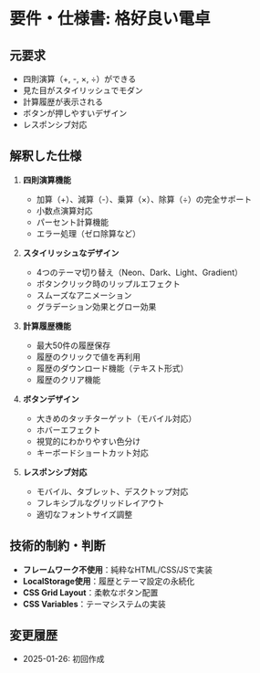 # 要件・仕様書: 格好良い電卓

## 元要求
- 四則演算（+, -, ×, ÷）ができる
- 見た目がスタイリッシュでモダン
- 計算履歴が表示される
- ボタンが押しやすいデザイン
- レスポンシブ対応

## 解釈した仕様
1. **四則演算機能**
   - 加算（+）、減算（-）、乗算（×）、除算（÷）の完全サポート
   - 小数点演算対応
   - パーセント計算機能
   - エラー処理（ゼロ除算など）

2. **スタイリッシュなデザイン**
   - 4つのテーマ切り替え（Neon、Dark、Light、Gradient）
   - ボタンクリック時のリップルエフェクト
   - スムーズなアニメーション
   - グラデーション効果とグロー効果

3. **計算履歴機能**
   - 最大50件の履歴保存
   - 履歴のクリックで値を再利用
   - 履歴のダウンロード機能（テキスト形式）
   - 履歴のクリア機能

4. **ボタンデザイン**
   - 大きめのタッチターゲット（モバイル対応）
   - ホバーエフェクト
   - 視覚的にわかりやすい色分け
   - キーボードショートカット対応

5. **レスポンシブ対応**
   - モバイル、タブレット、デスクトップ対応
   - フレキシブルなグリッドレイアウト
   - 適切なフォントサイズ調整

## 技術的制約・判断
- **フレームワーク不使用**：純粋なHTML/CSS/JSで実装
- **LocalStorage使用**：履歴とテーマ設定の永続化
- **CSS Grid Layout**：柔軟なボタン配置
- **CSS Variables**：テーマシステムの実装

## 変更履歴
- 2025-01-26: 初回作成